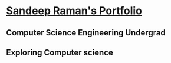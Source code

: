 # [Sandeep Raman's Portfolio](https://sr2801.github.io)

## Computer Science Engineering Undergrad
## Exploring Computer science
